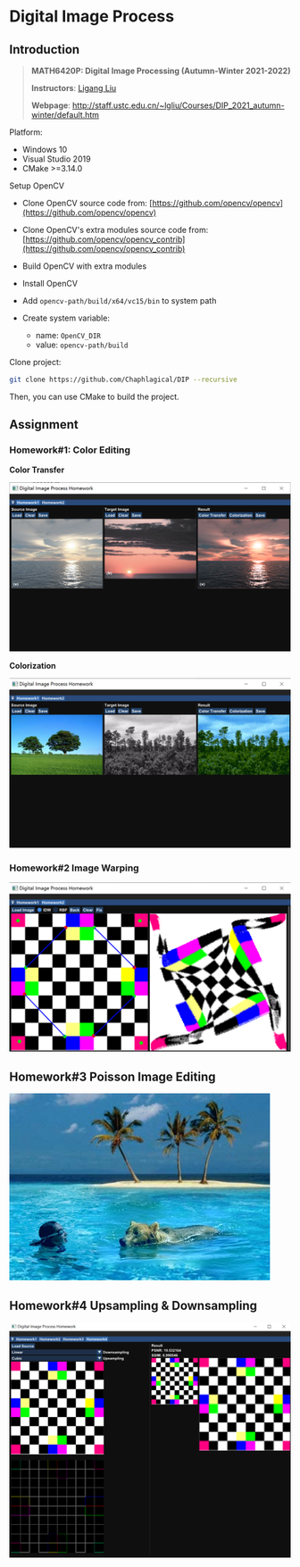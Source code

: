# Digital Image Process
## Introduction

> **MATH6420P: Digital Image Processing (Autumn-Winter 2021-2022)**
>
> **Instructors**: [Ligang Liu](http://staff.ustc.edu.cn/~lgliu/)
>
> **Webpage**: http://staff.ustc.edu.cn/~lgliu/Courses/DIP_2021_autumn-winter/default.htm

Platform:

* Windows 10
* Visual Studio 2019
* CMake >=3.14.0

Setup OpenCV

* Clone OpenCV source code from: [https://github.com/opencv/opencv](https://github.com/opencv/opencv)
* Clone OpenCV's extra modules source code from: [https://github.com/opencv/opencv_contrib](https://github.com/opencv/opencv_contrib)

* Build OpenCV with extra modules
* Install OpenCV
* Add `opencv-path/build/x64/vc15/bin` to system path
* Create system variable:
  * name: `OpenCV_DIR`
  * value: `opencv-path/build`

Clone project:

```sh
git clone https://github.com/Chaphlagical/DIP --recursive
```

Then, you can use CMake to build the project.

## Assignment

### Homework#1: Color Editing

**Color Transfer**

![](./images/color_transfer.png)

**Colorization**

![](./images/colorization.png)

### Homework#2 Image Warping

![](./images/image_warping.png)

## Homework#3 Poisson Image Editing  

![](./images/poisson.jpg)

## Homework#4 Upsampling & Downsampling

![](./images/updownsampling.png)

